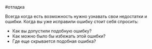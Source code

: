 #отладка 

Всегда когда есть возможность нужно узнавать свои недостатки и ошибки. Когда вы уже исправили ошибку стоит себя спросить:

- Как вы допустили подобную ошибку?
- Как можно было бы избежать этой ошибки?
- Где еще скрывается подобная ошибка?